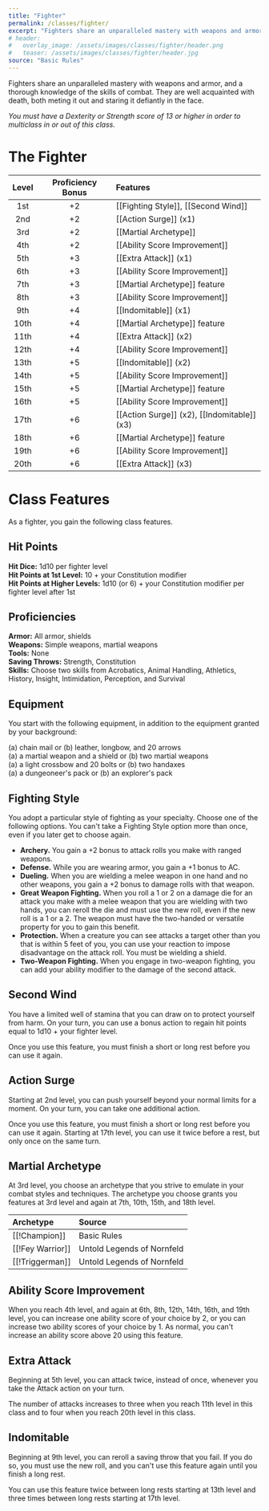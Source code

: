 ```yaml
---
title: "Fighter"
permalink: /classes/fighter/
excerpt: "Fighters share an unparalleled mastery with weapons and armor, and a thorough knowledge of the skills of combat."
# header:
#   overlay_image: /assets/images/classes/fighter/header.png
#   teaser: /assets/images/classes/fighter/header.jpg
source: "Basic Rules"
---
```

Fighters share an unparalleled mastery with weapons and armor, and a thorough knowledge of the skills of combat. They are well acquainted with death, both meting it out and staring it defiantly in the face.

*You must have a Dexterity or Strength score of 13 or higher in order to multiclass in or out of this class.*

# The Fighter

| Level | Proficiency Bonus | Features |
| :---: | :---: | :---- |
| 1st   | +2	| 	[[Fighting Style]], [[Second Wind]] |
| 2nd   | +2	| [[Action Surge]] (x1) |
| 3rd   | +2	| [[Martial Archetype]] |
| 4th   | +2	| [[Ability Score Improvement]] |
| 5th   | +3	| [[Extra Attack]] (x1) |
| 6th   | +3	| [[Ability Score Improvement]] |
| 7th   | +3	| [[Martial Archetype]] feature |
| 8th   | +3	| [[Ability Score Improvement]] |
| 9th   | +4	| [[Indomitable]] (x1) |
| 10th  | +4	| [[Martial Archetype]] feature |
| 11th  | +4	| [[Extra Attack]] (x2) |
| 12th  | +4	| [[Ability Score Improvement]] |
| 13th  | +5	| [[Indomitable]] (x2) |
| 14th  | +5	| [[Ability Score Improvement]] |
| 15th  | +5	| [[Martial Archetype]] feature |
| 16th  | +5	| [[Ability Score Improvement]] |
| 17th  | +6	| [[Action Surge]] (x2), [[Indomitable]] (x3) |
| 18th  | +6	| [[Martial Archetype]] feature |
| 19th  | +6	| [[Ability Score Improvement]] |
| 20th  | +6	| [[Extra Attack]] (x3) |

# Class Features
As a fighter, you gain the following class features.

## Hit Points
**Hit Dice:** 1d10 per fighter level \
**Hit Points at 1st Level:** 10 + your Constitution modifier \
**Hit Points at Higher Levels:** 1d10 (or 6) + your Constitution modifier per fighter level after 1st

## Proficiencies
**Armor:** All armor, shields \
**Weapons:** Simple weapons, martial weapons \
**Tools:** None \
**Saving Throws:** Strength, Constitution \
**Skills:** Choose two skills from Acrobatics, Animal Handling, Athletics, History, Insight, Intimidation, Perception, and Survival

## Equipment
You start with the following equipment, in addition to the equipment granted by your background:

(a) chain mail or (b) leather, longbow, and 20 arrows \
(a) a martial weapon and a shield or (b) two martial weapons \
(a) a light crossbow and 20 bolts or (b) two handaxes \
(a) a dungeoneer's pack or (b) an explorer's pack

## Fighting Style
You adopt a particular style of fighting as your specialty. Choose one of the following options. You can't take a Fighting Style option more than once, even if you later get to choose again.

- **Archery.** You gain a +2 bonus to attack rolls you make with ranged weapons.
- **Defense.** While you are wearing armor, you gain a +1 bonus to AC.
- **Dueling.** When you are wielding a melee weapon in one hand and no other weapons, you gain a +2 bonus to damage rolls with that weapon.
- **Great Weapon Fighting.** When you roll a 1 or 2 on a damage die for an attack you make with a melee weapon that you are wielding with two hands, you can reroll the die and must use the new roll, even if the new roll is a 1 or a 2. The weapon must have the two-handed or versatile property for you to gain this benefit.
- **Protection.** When a creature you can see attacks a target other than you that is within 5 feet of you, you can use your reaction to impose disadvantage on the attack roll. You must be wielding a shield.
- **Two-Weapon Fighting.** When you engage in two-weapon fighting, you can add your ability modifier to the damage of the second attack.

## Second Wind
You have a limited well of stamina that you can draw on to protect yourself from harm. On your turn, you can use a bonus action to regain hit points equal to 1d10 + your fighter level.

Once you use this feature, you must finish a short or long rest before you can use it again.

## Action Surge
Starting at 2nd level, you can push yourself beyond your normal limits for a moment. On your turn, you can take one additional action.

Once you use this feature, you must finish a short or long rest before you can use it again. Starting at 17th level, you can use it twice before a rest, but only once on the same turn.

## Martial Archetype
At 3rd level, you choose an archetype that you strive to emulate in your combat styles and techniques. The archetype you choose grants you features at 3rd level and again at 7th, 10th, 15th, and 18th level.

| Archetype        | Source                     |
| :--------------- | :------------------------- |
| [[!Champion]]    | Basic Rules                |
| [[!Fey Warrior]] | Untold Legends of Nornfeld |
| [[!Triggerman]]  | Untold Legends of Nornfeld |

## Ability Score Improvement
When you reach 4th level, and again at 6th, 8th, 12th, 14th, 16th, and 19th level, you can increase one ability score of your choice by 2, or you can increase two ability scores of your choice by 1. As normal, you can't increase an ability score above 20 using this feature.

## Extra Attack
Beginning at 5th level, you can attack twice, instead of once, whenever you take the Attack action on your turn.

The number of attacks increases to three when you reach 11th level in this class and to four when you reach 20th level in this class.

## Indomitable
Beginning at 9th level, you can reroll a saving throw that you fail. If you do so, you must use the new roll, and you can't use this feature again until you finish a long rest.

You can use this feature twice between long rests starting at 13th level and three times between long rests starting at 17th level.
